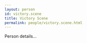 ```yaml
---
layout: person
id: victory.scene
title: Victory Scene
permalink: people/victory.scene.html
---
```


Person details...